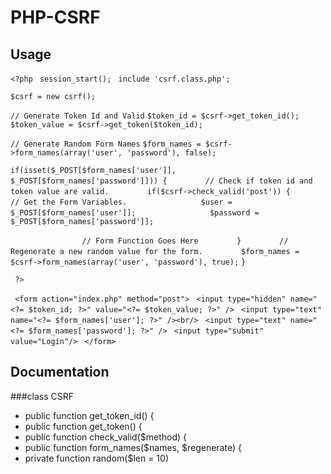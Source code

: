 # PHP-CSRF

## Usage
```<?php ```
```session_start(); ```
```include 'csrf.class.php'; ```

```$csrf = new csrf(); ```


```// Generate Token Id and Valid```
```$token_id = $csrf->get_token_id();```
```$token_value = $csrf->get_token($token_id);```

```// Generate Random Form Names```
```$form_names = $csrf->form_names(array('user', 'password'), false); ```


```if(isset($_POST[$form_names['user']], $_POST[$form_names['password']])) {```
```        // Check if token id and token value are valid.```
```        if($csrf->check_valid('post')) {```
```                // Get the Form Variables.```
```                $user = $_POST[$form_names['user']];```
```                $password = $_POST[$form_names['password']];```

```                // Form Function Goes Here```
```        }```
```        // Regenerate a new random value for the form.```
```        $form_names = $csrf->form_names(array('user', 'password'), true);```
``` } ```

``` ?>```

``` <form action="index.php" method="post">```
``` <input type="hidden" name="<?= $token_id; ?>" value="<?= $token_value; ?>" />```
``` <input type="text" name="<?= $form_names['user']; ?>" /><br/>```
``` <input type="text" name="<?= $form_names['password']; ?>" />```
``` <input type="submit" value="Login"/>```
``` </form>```

## Documentation
###class CSRF
- public function get_token_id() {
- public function get_token() {
- public function check_valid($method) {
- public function form_names($names, $regenerate) {
- private function random($len = 10)
